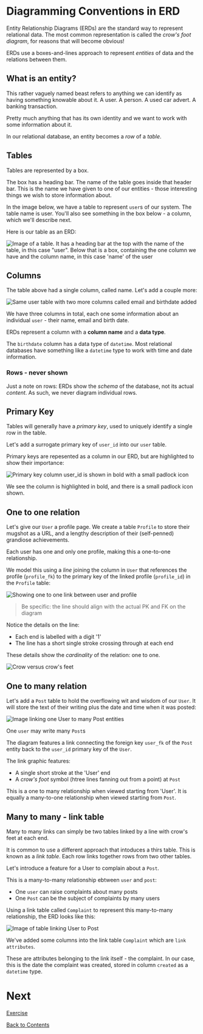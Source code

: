 # Diagramming Conventions in ERD

Entity Relationship Diagrams (ERDs) are the standard way to represent relational data. The most common representation is called the _crow's foot diagram_, for reasons that will become obvious!

ERDs use a boxes-and-lines approach to represent _entities_ of data and the relations between them.

## What is an entity?

This rather vaguely named beast refers to anything we can identify as having something knowable about it. A user. A person. A used car advert. A banking transaction.

Pretty much anything that has its own identity and we want to work with some information about it.

In our relational database, an entity becomes a _row_ of a _table_.

## Tables

Tables are represented by a box.

The box has a heading bar. The name of the table goes inside that header bar. This is the name we have given to one of our entities - those interesting things we wish to store information about.

In the image below, we have a table to represent `user`s of our system. The table name is user. You'll also see something in the box below - a column, which we'll describe next.

Here is our table as an ERD:

![Image of a table. It has a heading bar at the top with the name of the table, in this case "user". Below that is a box, containing the one column we have and the column name, in this case 'name' of the user](/images/table-1-col.png)

## Columns

The table above had a single column, called name. Let's add a couple more:

![Same user table with two more columns called email and birthdate added](/images/table-3-cols.png)

We have three columns in total, each one some information about an individual `user` - their name, email and birth date.

ERDs represent a column with a **column name** and a **data type**.

The `birthdate` column has a data type of `datetime`. Most relational databases have something like a `datetime` type to work with time and date information.

### Rows - never shown

Just a note on rows: ERDs show the _schema_ of the database, not its actual _content_. As such, we never diagram individual rows.

## Primary Key

Tables will generally have a _primary key_, used to uniquely identify a single row in the table.

Let's add a surrogate primary key of `user_id` into our `user` table.

Primary keys are repesented as a column in our ERD, but are highlighted to show their importance:

![Primary key column user_id is shown in bold with a small padlock icon](/images/table-primary-key.png)

We see the column is highlighted in bold, and there is a small padlock icon shown.

## One to one relation

Let's give our `User` a profile page. We create a table `Profile` to store their mugshot as a URL, and a lengthy description of their (self-penned) grandiose achievements.

Each user has one and only one profile, making this a one-to-one relationship.

We model this using a _line_ joining the column in `User` that references the profile (`profile_fk`) to the primary key of the linked profile (`profile_id`) in the `Profile` table:

![Showing one to one link between user and profile](/images/one-to-one.png)

> Be specific: the line should align with the actual PK and FK on the diagram

Notice the details on the line:

- Each end is labelled with a digit '1'
- The line has a short single stroke crossing through at each end

These details show the _cardinality_ of the relation: one to one.

![Crow versus crow's feet](/images/crows-feet-crow.jpg)

## One to many relation

Let's add a `Post` table to hold the overflowing wit and wisdom of our `User`. It will store the text of their writing plus the date and time when it was posted:

![Image linking one User to many Post entities](/images/one-to-many.png)

One `user` may write many `Post`s

The diagram features a link connecting the foreign key `user_fk` of the `Post` entity back to the `user_id` primary key of the `User`.

The link graphic features:

- A single short stroke at the 'User' end
- A _crow's foot_ symbol (htree lines fanning out from a point) at `Post`

This is a one to many relationship when viewed starting from 'User'. It is equally a many-to-one relationship when viewed starting from `Post`.

## Many to many - link table

Many to many links can simply be two tables linked by a line with crow's feet at each end.

It is common to use a different approach that intoduces a thirs table. This is known as a _link table_. Each row links together rows from two other tables.

Let's introduce a feature for a User to complain about a `Post`.

This is a many-to-many relationship ebtween `user` and `post`:

- One `user` can raise complaints about many posts
- One `Post` can be the subject of complaints by many users

Using a link table called `Complaint` to represent this many-to-many relationship, the ERD looks like this:

![Image of table linking User to Post ](/images/many-to-many.png)

We've added some columns into the link table `Complaint` which are `link attributes`.

These are attributes belonging to the link itself - the complaint. In our case, this is the date the complaint was created, stored in column `created` as a `datetime` type.

# Next

[Exercise](/exercise.md)

[Back to Contents](/contents.md)
